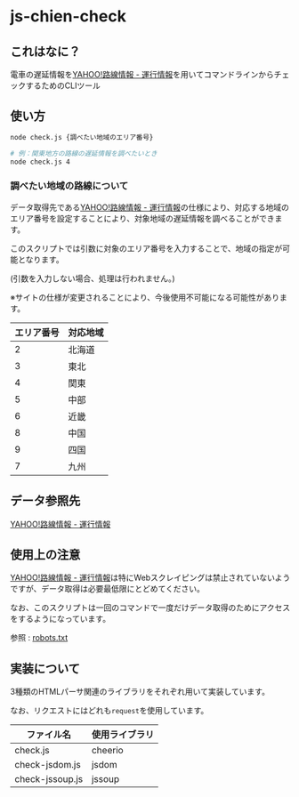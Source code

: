 # js-chien-check



## これはなに？ 

電車の遅延情報を[YAHOO!路線情報 - 運行情報](https://transit.yahoo.co.jp/traininfo/top)を用いてコマンドラインからチェックするためのCLIツール



## 使い方

```bash
node check.js {調べたい地域のエリア番号}

# 例：関東地方の路線の遅延情報を調べたいとき
node check.js 4
```



### 調べたい地域の路線について

データ取得先である[YAHOO!路線情報 - 運行情報](https://transit.yahoo.co.jp/traininfo/top)の仕様により、対応する地域のエリア番号を設定することにより、対象地域の遅延情報を調べることができます。

このスクリプトでは引数に対象のエリア番号を入力することで、地域の指定が可能となります。<br>

(引数を入力しない場合、処理は行われません。)

※サイトの仕様が変更されることにより、今後使用不可能になる可能性があります。



| エリア番号 | 対応地域 |
| ---------- | -------- |
| 2          | 北海道   |
| 3          | 東北     |
| 4          | 関東     |
| 5          | 中部     |
| 6          | 近畿     |
| 8          | 中国     |
| 9          | 四国     |
| 7          | 九州     |



## データ参照先

[YAHOO!路線情報 - 運行情報](https://transit.yahoo.co.jp/traininfo/top)



## 使用上の注意

[YAHOO!路線情報 - 運行情報](https://transit.yahoo.co.jp/traininfo/top)は特にWebスクレイピングは禁止されていないようですが、データ取得は必要最低限にとどめてください。<br>

なお、このスクリプトは一回のコマンドで一度だけデータ取得のためにアクセスをするようになっています。

参照 : [robots.txt](https://transit.yahoo.co.jp/robots.txt)



## 実装について

3種類のHTMLパーサ関連のライブラリをそれぞれ用いて実装しています。

なお、リクエストにはどれも``request``を使用しています。

| ファイル名      | 使用ライブラリ |
| --------------- | -------------- |
| check.js        | cheerio        |
| check-jsdom.js  | jsdom          |
| check-jssoup.js | jssoup         |